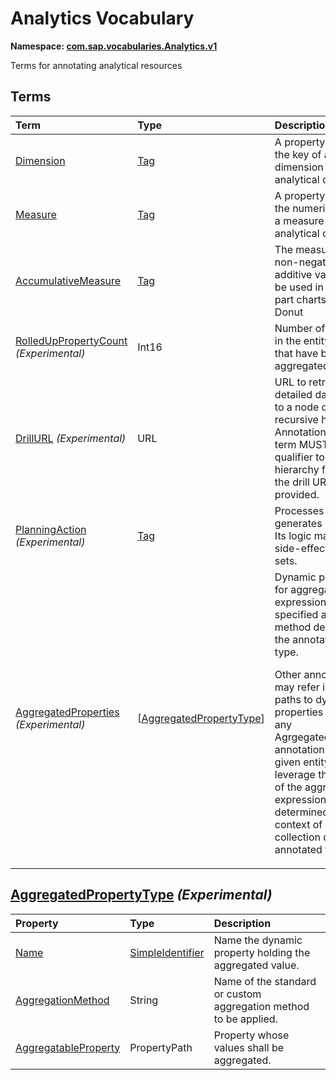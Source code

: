 # Analytics Vocabulary
**Namespace: [com.sap.vocabularies.Analytics.v1](Analytics.xml)**

Terms for annotating analytical resources


## Terms

Term|Type|Description
:---|:---|:----------
[Dimension](Analytics.xml#L43)|[Tag](https://github.com/oasis-tcs/odata-vocabularies/blob/master/vocabularies/Org.OData.Core.V1.md#Tag)|<a name="Dimension"></a>A property holding the key of a dimension in an analytical context
[Measure](Analytics.xml#L49)|[Tag](https://github.com/oasis-tcs/odata-vocabularies/blob/master/vocabularies/Org.OData.Core.V1.md#Tag)|<a name="Measure"></a>A property holding the numeric value of a measure in an analytical context
[AccumulativeMeasure](Analytics.xml#L53)|[Tag](https://github.com/oasis-tcs/odata-vocabularies/blob/master/vocabularies/Org.OData.Core.V1.md#Tag)|<a name="AccumulativeMeasure"></a>The measure has non-negative and additive values; it can be used in whole-part charts, e.g. the Donut
[RolledUpPropertyCount](Analytics.xml#L58) *(Experimental)*|Int16|<a name="RolledUpPropertyCount"></a>Number of properties in the entity instance that have been aggregated away
[DrillURL](Analytics.xml#L63) *(Experimental)*|URL|<a name="DrillURL"></a>URL to retrieve more detailed data related to a node of a recursive hierarchy. Annotations with this term MUST include a qualifier to select the hierarchy for which the drill URL is provided.
[PlanningAction](Analytics.xml#L74) *(Experimental)*|[Tag](https://github.com/oasis-tcs/odata-vocabularies/blob/master/vocabularies/Org.OData.Core.V1.md#Tag)|<a name="PlanningAction"></a>Processes or generates plan data. Its logic may have side-effects on entity sets.
[AggregatedProperties](Analytics.xml#L82) *(Experimental)*|\[[AggregatedPropertyType](#AggregatedPropertyType)\]|<a name="AggregatedProperties"></a>Dynamic properties for aggregate expressions with specified aggregation method defined on the annotated entity type.<p>             Other annotations may refer in property paths to dynamic properties declared in any AgrgegatedProperties annotation of the  			given entity type to leverage the results of the aggregate expression determined in the context of an entity collection of  			the annotated type.           </p>

## <a name="AggregatedPropertyType"></a>[AggregatedPropertyType](Analytics.xml#L95) *(Experimental)*


Property|Type|Description
:-------|:---|:----------
[Name](Analytics.xml#L97)|[SimpleIdentifier](Common.md#SimpleIdentifier)|Name the dynamic property holding the aggregated value.
[AggregationMethod](Analytics.xml#L101)|String|Name of the standard or custom aggregation method to be applied.
[AggregatableProperty](Analytics.xml#L104)|PropertyPath|Property whose values shall be aggregated.
